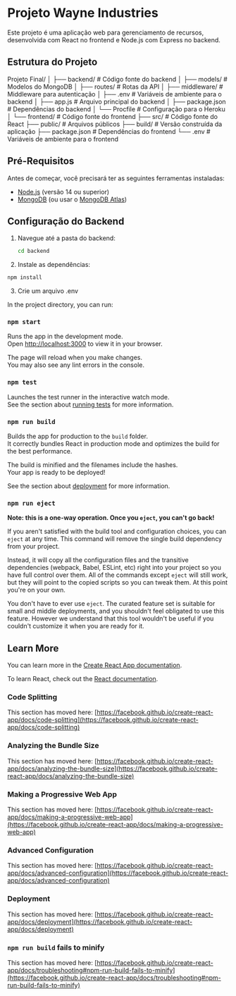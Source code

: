 # Projeto Wayne Industries

Este projeto é uma aplicação web para gerenciamento de recursos, desenvolvida com React no frontend e Node.js com Express no backend.

## Estrutura do Projeto

Projeto Final/ │ ├── backend/ # Código fonte do backend │ ├── models/ # Modelos do MongoDB │ ├── routes/ # Rotas da API │ ├── middleware/ # Middleware para autenticação │ ├── .env # Variáveis de ambiente para o backend │ ├── app.js # Arquivo principal do backend │ ├── package.json # Dependências do backend │ └── Procfile # Configuração para o Heroku │ └── frontend/ # Código fonte do frontend ├── src/ # Código fonte do React ├── public/ # Arquivos públicos ├── build/ # Versão construída da aplicação ├── package.json # Dependências do frontend └── .env # Variáveis de ambiente para o frontend

## Pré-Requisitos

Antes de começar, você precisará ter as seguintes ferramentas instaladas:

- [Node.js](https://nodejs.org/) (versão 14 ou superior)
- [MongoDB](https://www.mongodb.com/) (ou usar o [MongoDB Atlas](https://www.mongodb.com/cloud/atlas))

## Configuração do Backend

1. Navegue até a pasta do backend:

   ```bash
   cd backend
   
2. Instale as dependências:

  ```bash
  npm install
  ```
3. Crie um arquivo .env

In the project directory, you can run:

### `npm start`

Runs the app in the development mode.\
Open [http://localhost:3000](http://localhost:3000) to view it in your browser.

The page will reload when you make changes.\
You may also see any lint errors in the console.

### `npm test`

Launches the test runner in the interactive watch mode.\
See the section about [running tests](https://facebook.github.io/create-react-app/docs/running-tests) for more information.

### `npm run build`

Builds the app for production to the `build` folder.\
It correctly bundles React in production mode and optimizes the build for the best performance.

The build is minified and the filenames include the hashes.\
Your app is ready to be deployed!

See the section about [deployment](https://facebook.github.io/create-react-app/docs/deployment) for more information.

### `npm run eject`

**Note: this is a one-way operation. Once you `eject`, you can't go back!**

If you aren't satisfied with the build tool and configuration choices, you can `eject` at any time. This command will remove the single build dependency from your project.

Instead, it will copy all the configuration files and the transitive dependencies (webpack, Babel, ESLint, etc) right into your project so you have full control over them. All of the commands except `eject` will still work, but they will point to the copied scripts so you can tweak them. At this point you're on your own.

You don't have to ever use `eject`. The curated feature set is suitable for small and middle deployments, and you shouldn't feel obligated to use this feature. However we understand that this tool wouldn't be useful if you couldn't customize it when you are ready for it.

## Learn More

You can learn more in the [Create React App documentation](https://facebook.github.io/create-react-app/docs/getting-started).

To learn React, check out the [React documentation](https://reactjs.org/).

### Code Splitting

This section has moved here: [https://facebook.github.io/create-react-app/docs/code-splitting](https://facebook.github.io/create-react-app/docs/code-splitting)

### Analyzing the Bundle Size

This section has moved here: [https://facebook.github.io/create-react-app/docs/analyzing-the-bundle-size](https://facebook.github.io/create-react-app/docs/analyzing-the-bundle-size)

### Making a Progressive Web App

This section has moved here: [https://facebook.github.io/create-react-app/docs/making-a-progressive-web-app](https://facebook.github.io/create-react-app/docs/making-a-progressive-web-app)

### Advanced Configuration

This section has moved here: [https://facebook.github.io/create-react-app/docs/advanced-configuration](https://facebook.github.io/create-react-app/docs/advanced-configuration)

### Deployment

This section has moved here: [https://facebook.github.io/create-react-app/docs/deployment](https://facebook.github.io/create-react-app/docs/deployment)

### `npm run build` fails to minify

This section has moved here: [https://facebook.github.io/create-react-app/docs/troubleshooting#npm-run-build-fails-to-minify](https://facebook.github.io/create-react-app/docs/troubleshooting#npm-run-build-fails-to-minify)
